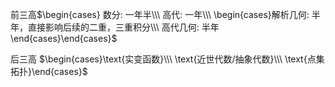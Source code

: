 前三高$\begin{cases}
数分: 一年半\\\ 
高代: 一年\\\ 
\begin{cases}解析几何: 半年，直接影响后续的二重，三重积分\\\ 高代几何: 半年\end{cases}\end{cases}$

后三高 $\begin{cases}\text{实变函数}\\\ \text{近世代数/抽象代数}\\\ \text{点集拓扑}\end{cases}$





